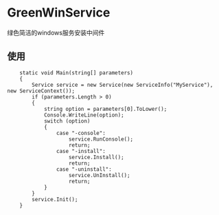 # GreenWinService

绿色简洁的windows服务安装中间件
	
## 使用
	
        static void Main(string[] parameters)
        {
            Service service = new Service(new ServiceInfo("MyService"), new ServiceContext());
            if (parameters.Length > 0)
            {
                string option = parameters[0].ToLower();
                Console.WriteLine(option);
                switch (option)
                {
                    case "-console":
                        service.RunConsole();
                        return;
                    case "-install":
                        service.Install(); 
                        return;
                    case "-uninstall": 
                        service.UnInstall(); 
                        return;
                }
            }
            service.Init();
        }